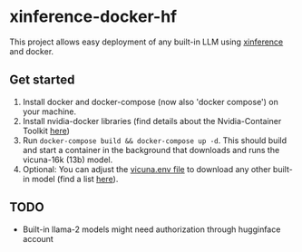 # xinference-docker-hf

This project allows easy deployment of any built-in LLM using [xinference](https://github.com/xorbitsai/inference) and docker.

## Get started

1. Install docker and docker-compose (now also 'docker compose') on your machine.
2. Install nvidia-docker libraries (find details about the Nvidia-Container Toolkit [here](https://hub.docker.com/r/nvidia/cuda))
3. Run `docker-compose build && docker-compose up -d`. This should build and start a container in the background that downloads and runs the vicuna-16k (13b) model.
4. Optional: You can adjust the [vicuna.env file](https://github.com/AndiMajore/xinference-docker-built-in/blob/master/vicuna-13b.env) to download any other built-in model (find a list [here](https://inference.readthedocs.io/en/latest/models/builtin/index.html)).

## TODO
- Built-in llama-2 models might need authorization through hugginface account
